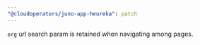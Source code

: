 ```yaml
---
"@cloudoperators/juno-app-heureka": patch
---
```


`org` url search param is retained when navigating among pages.